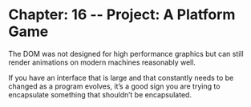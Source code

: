 # Chapter: 16 -- Project: A Platform Game

The DOM was not designed for high performance graphics but can still render animations on modern machines reasonably well.

If you have an interface that is large and that constantly needs to be changed as a program evolves, it’s a good sign you are trying to encapsulate something that shouldn’t be encapsulated.
